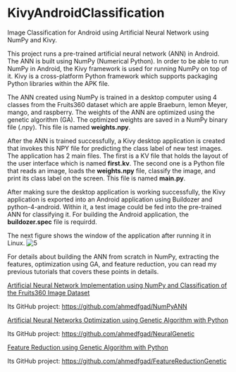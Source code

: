 # KivyAndroidClassification
Image Classification for Android using Artificial Neural Network using NumPy and Kivy.

This project runs a pre-trained artificial neural network (ANN) in Android. The ANN is built using NumPy (Numerical Python). In order to be able to run NumPy in Android, the Kivy framework is used for running NumPy on top of it. Kivy is a cross-platform Python framework which supports packaging Python libraries within the APK file. 

The ANN created using NumPy is trained in a desktop computer using 4 classes from the Fruits360 dataset which are apple Braeburn, lemon Meyer, mango, and raspberry. The weights of the ANN are optimized using the genetic algorithm (GA). The optimized weights are saved in a NumPy binary file (.npy). This file is named **weights.npy**.

After the ANN is trained successfully, a Kivy desktop application is created that invokes this NPY file for predicting the class label of new test images. The application has 2 main files. The first is a KV file that holds the layout of the user interface which is named **first.kv**. The second one is a Python file that reads an image, loads the **weights.npy** file, classify the image, and print its class label on the screen. This file is named **main.py**.

After making sure the desktop application is working successfully, the Kivy application is exported into an Android application using Buildozer and python-4-android. Within it, a test image could be fed into the pre-trained ANN for classifying it. For building the Android application, the **buildozer.spec** file is requirdd. 

The next figure shows the window of the application after running it in Linux.
![5](https://user-images.githubusercontent.com/16560492/57416236-a5933d00-71ff-11e9-8d3a-f87ab14f35ba.png)

For details about building the ANN from scratch in NumPy, extracting the features, optimization using GA, and feature reduction, you can read my previous tutorials that covers these points in details.

[Artificial Neural Network Implementation using NumPy and Classification of the Fruits360 Image Dataset](https://www.linkedin.com/pulse/artificial-neural-network-implementation-using-numpy-fruits360-gad) 

Its GitHub project: https://github.com/ahmedfgad/NumPyANN

[Artificial Neural Networks Optimization using Genetic Algorithm with Python](https://www.linkedin.com/pulse/artificial-neural-networks-optimization-using-genetic-ahmed-gad) 

Its GitHub project: https://github.com/ahmedfgad/NeuralGenetic

[Feature Reduction using Genetic Algorithm with Python](https://www.linkedin.com/pulse/feature-reduction-using-genetic-algorithm-ahmed-gad) 

Its GitHub project: https://github.com/ahmedfgad/FeatureReductionGenetic

